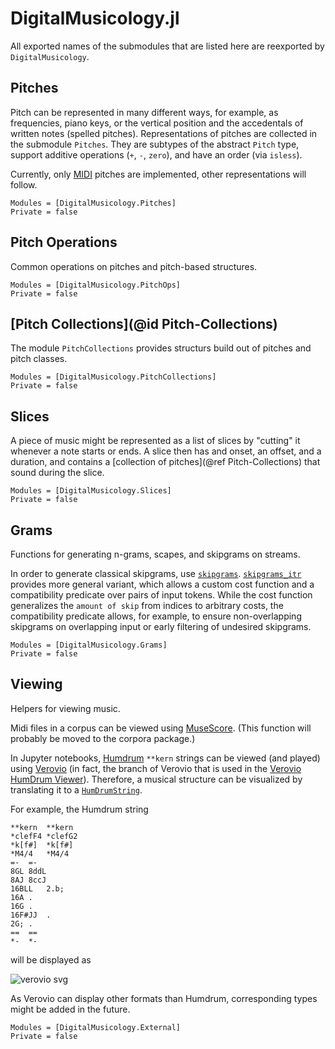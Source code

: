 # DigitalMusicology.jl

All exported names of the submodules that are listed here are reexported by `DigitalMusicology`.

## Pitches

Pitch can be represented in many different ways, for example, as frequencies, piano keys,
or the vertical position and the accedentals of written notes (spelled pitches).
Representations of pitches are collected in the submodule `Pitches`.
They are subtypes of the abstract `Pitch` type, support additive operations (`+`, `-`, `zero`),
and have an order (via `isless`).

Currently, only [MIDI](https://en.wikipedia.org/wiki/MIDI) pitches are implemented,
other representations will follow.


```@autodocs
Modules = [DigitalMusicology.Pitches]
Private = false
```

## Pitch Operations

Common operations on pitches and pitch-based structures.

```@autodocs
Modules = [DigitalMusicology.PitchOps]
Private = false
```

## [Pitch Collections](@id Pitch-Collections)

The module `PitchCollections` provides structurs build out of pitches and pitch classes.

```@autodocs
Modules = [DigitalMusicology.PitchCollections]
Private = false
```

## Slices

A piece of music might be represented as a list of slices by "cutting" it
whenever a note starts or ends.
A slice then has and onset, an offset, and a duration,
and contains a [collection of pitches](@ref Pitch-Collections)
that sound during the slice.

```@autodocs
Modules = [DigitalMusicology.Slices]
Private = false
```

## Grams

Functions for generating n-grams, scapes, and skipgrams on streams.

In order to generate classical skipgrams, use [`skipgrams`](@ref).
[`skipgrams_itr`](@ref) provides more general variant,
which allows a custom cost function and
a compatibility predicate over pairs of input tokens.
While the cost function generalizes the `amount of skip` from indices to arbitrary costs,
the compatibility predicate allows, for example, to ensure non-overlapping skipgrams
on overlapping input or early filtering of undesired skipgrams.

```@autodocs
Modules = [DigitalMusicology.Grams]
Private = false
```

## Viewing

Helpers for viewing music.

Midi files in a corpus can be viewed using [MuseScore](https://musescore.org/).
(This function will probably be moved to the corpora package.)

In Jupyter notebooks, [Humdrum](http://www.humdrum.org/) `**kern` strings can be viewed
(and played) using [Verovio](http://www.verovio.org/)
(in fact, the branch of Verovio that is used in the
[Verovio HumDrum Viewer](http://doc.verovio.humdrum.org/)).
Therefore, a musical structure can be visualized by translating it to a
[`HumDrumString`](@ref).

For example, the Humdrum string

```
**kern	**kern
*clefF4	*clefG2
*k[f#]	*k[f#]
*M4/4	*M4/4
=-	=-
8GL	8ddL
8AJ	8ccJ
16BLL	2.b;
16A	.
16G	.
16F#JJ	.
2G;	.
==	==
*-	*-
```

will be displayed as

![verovio svg](assets/vhv_example.svg)

As Verovio can display other formats than Humdrum,
corresponding types might be added in the future.

```@autodocs
Modules = [DigitalMusicology.External]
Private = false
```
